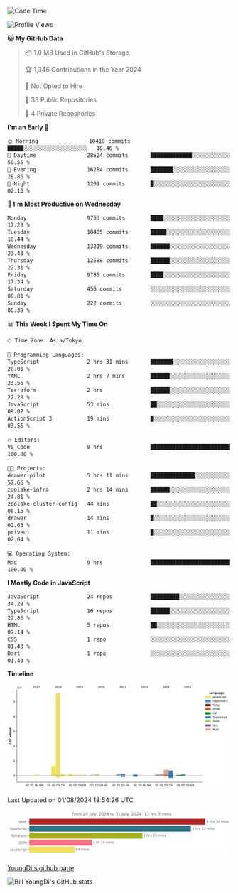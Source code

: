 <!--START_SECTION:waka-->
![Code Time](http://img.shields.io/badge/Code%20Time-829%20hrs-blue)

![Profile Views](http://img.shields.io/badge/Profile%20Views-0-blue)

**🐱 My GitHub Data** 

> 📦 1.0 MB Used in GitHub's Storage 
 > 
> 🏆 1,346 Contributions in the Year 2024
 > 
> 🚫 Not Opted to Hire
 > 
> 📜 33 Public Repositories 
 > 
> 🔑 4 Private Repositories 
 > 
**I'm an Early 🐤** 

```text
🌞 Morning                10419 commits       █████░░░░░░░░░░░░░░░░░░░░   18.46 % 
🌆 Daytime                28524 commits       █████████████░░░░░░░░░░░░   50.55 % 
🌃 Evening                16284 commits       ███████░░░░░░░░░░░░░░░░░░   28.86 % 
🌙 Night                  1201 commits        █░░░░░░░░░░░░░░░░░░░░░░░░   02.13 % 
```
📅 **I'm Most Productive on Wednesday** 

```text
Monday                   9753 commits        ████░░░░░░░░░░░░░░░░░░░░░   17.28 % 
Tuesday                  10405 commits       █████░░░░░░░░░░░░░░░░░░░░   18.44 % 
Wednesday                13219 commits       ██████░░░░░░░░░░░░░░░░░░░   23.43 % 
Thursday                 12588 commits       ██████░░░░░░░░░░░░░░░░░░░   22.31 % 
Friday                   9785 commits        ████░░░░░░░░░░░░░░░░░░░░░   17.34 % 
Saturday                 456 commits         ░░░░░░░░░░░░░░░░░░░░░░░░░   00.81 % 
Sunday                   222 commits         ░░░░░░░░░░░░░░░░░░░░░░░░░   00.39 % 
```


📊 **This Week I Spent My Time On** 

```text
🕑︎ Time Zone: Asia/Tokyo

💬 Programming Languages: 
TypeScript               2 hrs 31 mins       ███████░░░░░░░░░░░░░░░░░░   28.01 % 
YAML                     2 hrs 7 mins        ██████░░░░░░░░░░░░░░░░░░░   23.56 % 
Terraform                2 hrs               ██████░░░░░░░░░░░░░░░░░░░   22.28 % 
JavaScript               53 mins             ██░░░░░░░░░░░░░░░░░░░░░░░   09.87 % 
ActionScript 3           19 mins             █░░░░░░░░░░░░░░░░░░░░░░░░   03.55 % 

🔥 Editors: 
VS Code                  9 hrs               █████████████████████████   100.00 % 

🐱‍💻 Projects: 
drawer-pilot             5 hrs 11 mins       ██████████████░░░░░░░░░░░   57.66 % 
zoolake-infra            2 hrs 14 mins       ██████░░░░░░░░░░░░░░░░░░░   24.81 % 
zoolake-cluster-config   44 mins             ██░░░░░░░░░░░░░░░░░░░░░░░   08.15 % 
drawer                   14 mins             █░░░░░░░░░░░░░░░░░░░░░░░░   02.63 % 
priveui                  11 mins             █░░░░░░░░░░░░░░░░░░░░░░░░   02.04 % 

💻 Operating System: 
Mac                      9 hrs               █████████████████████████   100.00 % 
```

**I Mostly Code in JavaScript** 

```text
JavaScript               24 repos            █████████░░░░░░░░░░░░░░░░   34.29 % 
TypeScript               16 repos            ██████░░░░░░░░░░░░░░░░░░░   22.86 % 
HTML                     5 repos             ██░░░░░░░░░░░░░░░░░░░░░░░   07.14 % 
CSS                      1 repo              ░░░░░░░░░░░░░░░░░░░░░░░░░   01.43 % 
Dart                     1 repo              ░░░░░░░░░░░░░░░░░░░░░░░░░   01.43 % 
```



**Timeline**

![Lines of Code chart](https://raw.githubusercontent.com/Youngdi/Youngdi/master/assets/bar_graph.png)


 Last Updated on 01/08/2024 18:54:26 UTC
<!--END_SECTION:waka-->

![wakatime](./images/stat.svg)

[YoungDi's github page](https://youngdi.github.io)

![Bill YoungDi's GitHub stats](https://github-readme-stats.vercel.app/api?username=youngdi&count_private=true&show_icons=true)
